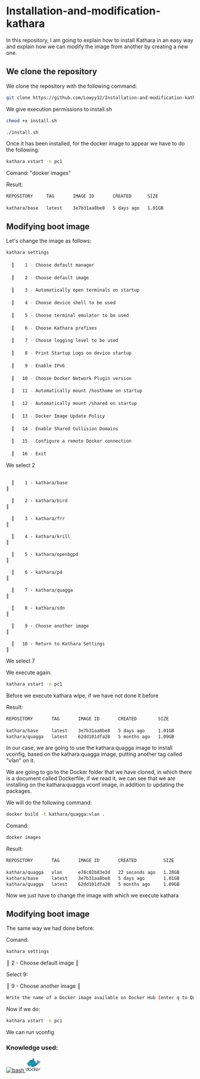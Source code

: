 # Installation-and-modification-kathara
In this repository, I am going to explain how to install Kathara in an easy way and explain how we can modify the image from another by creating a new one.

## We clone the repository

We clone the repository with the following command:

````bash
git clone https://github.com/Lowyy12/Installation-and-modification-kathar
````

We give execution permissions to install.sh

````bash
chmod +x install.sh
````

````bash
./install.sh
````

Once it has been installed, for the docker image to appear we have to do the following:

````bash
kathara vstart -n pc1
````
Comand: "docker images"

Result:
````
REPOSITORY     TAG       IMAGE ID       CREATED      SIZE

kathara/base   latest    3e7b31aa8be8   5 days ago   1.01GB
````
## Modifying boot image
Let's change the image as follows:

````bash
kathara settings

  ║    1 - Choose default manager                                           ║

  ║    2 - Choose default image                                             ║

  ║    3 - Automatically open terminals on startup                          ║

  ║    4 - Choose device shell to be used                                   ║

  ║    5 - Choose terminal emulator to be used                              ║

  ║    6 - Choose Kathara prefixes                                          ║

  ║    7 - Choose logging level to be used                                  ║

  ║    8 - Print Startup Logs on device startup                             ║

  ║    9 - Enable IPv6                                                      ║

  ║   10 - Choose Docker Network Plugin version                             ║

  ║   11 - Automatically mount /hosthome on startup                         ║

  ║   12 - Automatically mount /shared on startup                           ║

  ║   13 - Docker Image Update Policy                                       ║

  ║   14 - Enable Shared Collision Domains                                  ║

  ║   15 - Configure a remote Docker connection                             ║

  ║   16 - Exit                                                             ║
````

We select 2
````

  ║    1 - kathara/base                                                     ║

  ║    2 - kathara/bird                                                     ║

  ║    3 - kathara/frr                                                      ║

  ║    4 - kathara/krill                                                    ║

  ║    5 - kathara/openbgpd                                                 ║

  ║    6 - kathara/p4                                                       ║

  ║    7 - kathara/quagga                                                   ║

  ║    8 - kathara/sdn                                                      ║

  ║    9 - Choose another image                                             ║

  ║   10 - Return to Kathara Settings                                       ║
````

We select 7

We execute again:

````bash
kathara vstart -n pc1
````

Before we execute kathara wipe, if we have not done it before

Result:
````
REPOSITORY       TAG       IMAGE ID       CREATED        SIZE

kathara/base     latest    3e7b31aa8be8   5 days ago     1.01GB
kathara/quagga   latest    62dd101dfa28   5 months ago   1.09GB
````
In our case, we are going 
to use the kathara:quagga image to install vconfig, based on the kathara:quagga image, 
putting another tag called "vlan" on it.

We are going to go to the Docker folder that we have cloned, in which there is a document called Dockerfile, if we read it, we can see that we are installing on the kathara:quagga vconf image, in addition to updating the packages.

We will do the following command:

````bash
docker build -t kathara/quagga:vlan .
````

Comand:
````bash
docker images
````
Result:
````
REPOSITORY       TAG       IMAGE ID       CREATED          SIZE

kathara/quagga   vlan      e78c02b83e3d   22 seconds ago   1.28GB
kathara/base     latest    3e7b31aa8be8   5 days ago       1.01GB
kathara/quagga   latest    62dd101dfa28   5 months ago     1.09GB
````
Now we just have to change the image with which we execute kathara

## Modifying boot image

The same way we had done before:

Comand:
````bash
kathara settings
````
║    2 - Choose default image                                             ║

Select 9:

║    9 - Choose another image                                             ║

````bash
Write the name of a Docker image available on Docker Hub (enter q to Quit): kathara/quagga:vlan
````
Now if we do:
````bash
kathara vstart -n pc1
````
We can run vconfig

### Knowledge used:

<a href="https://www.gnu.org/software/bash/" target="_blank" rel="noreferrer"> <img src="https://www.vectorlogo.zone/logos/gnu_bash/gnu_bash-icon.svg" alt="bash" width="40" height="40"/> </a>
<a href="https://www.docker.com/" target="_blank" rel="noreferrer"> <img src="https://raw.githubusercontent.com/devicons/devicon/master/icons/docker/docker-original-wordmark.svg" alt="docker" width="40" height="40"/> </a>
